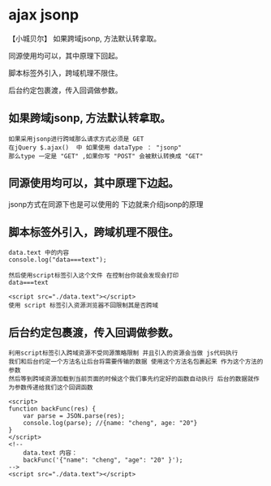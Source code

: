# ajax  jsonp
【小城贝尔】
如果跨域jsonp, 方法默认转拿取。

同源使用均可以，其中原理下回起。

脚本标签外引入，跨域机理不限住。

后台约定包裹渡，传入回调做参数。

## 如果跨域jsonp, 方法默认转拿取。
    如果采用jsonp进行跨域那么请求方式必须是 GET
    在jQuery $.ajax()  中 如果使用 dataType ： "jsonp"
    那么type 一定是 "GET" ,如果你写 "POST" 会被默认转换成 "GET"
## 同源使用均可以，其中原理下边起。
   jsonp方式在同源下也是可以使用的 下边就来介绍jsonp的原理
## 脚本标签外引入，跨域机理不限住。
    data.text 中的内容
    console.log("data===text");

    然后使用script标签引入这个文件 在控制台你就会发现会打印 
    data===text

    <script src="./data.text"></script> 
    使用 script 标签引入资源浏览器不回限制其是否跨域
## 后台约定包裹渡，传入回调做参数。
    利用script标签引入跨域资源不受同源策略限制 并且引入的资源会当做 js代码执行
    我们和后台约定一个方法名让后台将需要传输的数据 使用这个方法名包裹起来 作为这个方法的参数
    然后等到跨域资源加载到当前页面的时候这个我们事先约定好的函数自动执行 后台的数据就作为参数传递给我们这个回调函数

    <script>
    function backFunc(res) {
        var parse = JSON.parse(res);
        console.log(parse); //{name: "cheng", age: "20"}
    }
    </script>
    <!--
        data.text 内容：
        backFunc('{"name": "cheng", "age": "20" }'); 
    -->
    <script src="./data.text"></script> 
